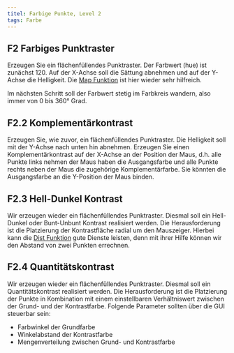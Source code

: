 ```yaml
---
titel: Farbige Punkte, Level 2
tags: Farbe
---
```


## F2 Farbiges Punktraster
Erzeugen Sie ein flächenfüllendes Punktraster. Der Farbwert (hue) ist zunächst 120. Auf der X-Achse soll die Sättung abnehmen und auf der Y-Achse die Helligkeit. Die [Map Funktion](https://p5js.org/reference/#/p5/map) ist hier wieder sehr hilfreich. 

Im nächsten Schritt soll der Farbwert stetig im Farbkreis wandern, also immer von 0 bis 360° Grad.

## F2.2 Komplementärkontrast
Erzeugen Sie, wie zuvor, ein flächenfüllendes Punktraster. Die Helligkeit soll mit der Y-Achse nach unten hin abnehmen. Erzeugen Sie einen Komplementärkontrast auf der X-Achse an der Position der Maus, d.h. alle Punkte links nehmen der Maus haben die Ausgangsfarbe und alle Punkte rechts neben der Maus die zugehörige Komplementärfarbe. Sie könnten die Ausgangsfarbe an die Y-Position der Maus binden.

## F2.3 Hell-Dunkel Kontrast
Wir erzeugen wieder ein flächenfüllendes Punktraster. Diesmal soll ein Hell-Dunkel oder Bunt-Unbunt Kontrast realisiert werden. Die Herausforderung ist die Platzierung der Kontrastfläche radial um den Mauszeiger. Hierbei kann die [Dist Funktion](https://p5js.org/reference/#/p5/dist) gute Dienste leisten, denn mit ihrer Hilfe können wir den Abstand von zwei Punkten errechnen.

## F2.4 Quantitätskontrast
Wir erzeugen wieder ein flächenfüllendes Punktraster. Diesmal soll ein Quantitätskontrast realisiert werden. Die Herausforderung ist die Platzierung der Punkte in Kombination mit einem einstellbaren Verhältniswert zwischen der Grund- und der Kontrastfarbe. Folgende Parameter sollten über die GUI steuerbar sein:
- Farbwinkel der Grundfarbe
- Winkelabstand der Kontrastfarbe
- Mengenverteilung zwischen Grund- und Kontrastfarbe
